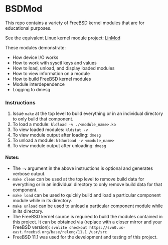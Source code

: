 # BSDMod
This repo contains a variety of FreeBSD kernel modules that are for educational purposes.

See the equivalent Linux kernel module project: [LinMod](https://github.com/ldilley/linmod)

These modules demonstrate:

* How device I/O works
* How to work with sysctl keys and values
* How to load, unload, and display loaded modules
* How to view information on a module
* How to build FreeBSD kernel modules
* Module interdependence
* Logging to dmesg

### Instructions
1. Issue `make` at the top level to build everything or in an individual directory to only build that component.
2. To load a module: `kldload -v ./<module_name>.ko`
3. To view loaded modules: `kldstat -v`
4. To view module output after loading: `dmesg`
5. To unload a module: `kldunload -v <module_name>`
6. To view module output after unloading: `dmesg`

#### Notes:
* The `-v` argument in the above instructions is optional and generates verbose output.
* `make clean` can be used at the top level to remove build data for everything or in an individual directory to only remove build data for that component.
* `make load` can be used to quickly build and load a particular component module while in its directory.
* `make unload` can be used to unload a particular component module while in its directory.
* The FreeBSD kernel source is required to build the modules contained in this project. It can be obtained via (replace with a closer mirror and your FreeBSD version): `svnlite checkout https://svn0.us-east.freebsd.org/base/releng/11.1 /usr/src`
* FreeBSD 11.1 was used for the development and testing of this project.
